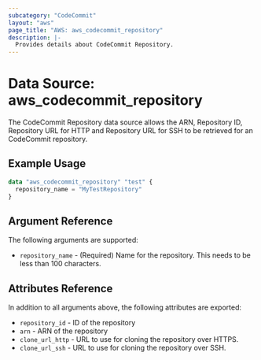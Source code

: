 ```yaml
---
subcategory: "CodeCommit"
layout: "aws"
page_title: "AWS: aws_codecommit_repository"
description: |-
  Provides details about CodeCommit Repository.
---
```


# Data Source: aws_codecommit_repository

The CodeCommit Repository data source allows the ARN, Repository ID, Repository URL for HTTP and Repository URL for SSH to be retrieved for an CodeCommit repository.

## Example Usage

```terraform
data "aws_codecommit_repository" "test" {
  repository_name = "MyTestRepository"
}
```

## Argument Reference

The following arguments are supported:

* `repository_name` - (Required) Name for the repository. This needs to be less than 100 characters.

## Attributes Reference

In addition to all arguments above, the following attributes are exported:

* `repository_id` - ID of the repository
* `arn` - ARN of the repository
* `clone_url_http` - URL to use for cloning the repository over HTTPS.
* `clone_url_ssh` - URL to use for cloning the repository over SSH.
